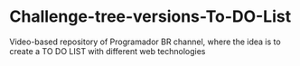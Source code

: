 # Challenge-tree-versions-To-DO-List
 Video-based repository of Programador BR channel, where the idea is to create a TO DO LIST with different web technologies
